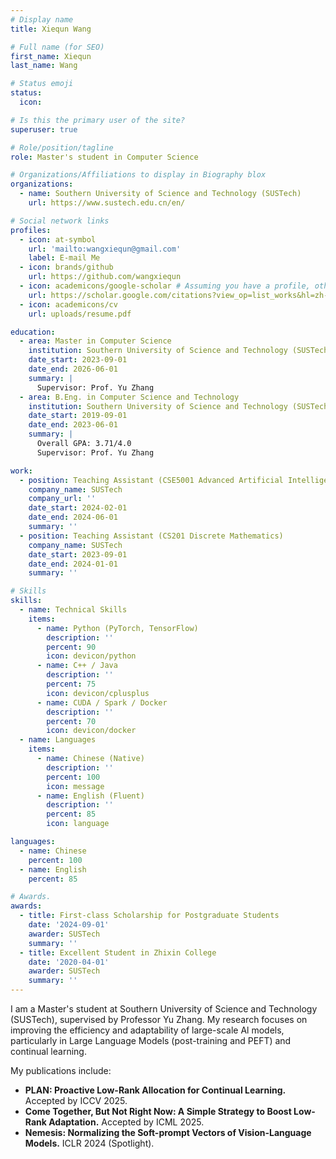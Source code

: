 ```yaml
---
# Display name
title: Xiequn Wang

# Full name (for SEO)
first_name: Xiequn
last_name: Wang

# Status emoji
status:
  icon: 

# Is this the primary user of the site?
superuser: true

# Role/position/tagline
role: Master's student in Computer Science

# Organizations/Affiliations to display in Biography blox
organizations:
  - name: Southern University of Science and Technology (SUSTech)
    url: https://www.sustech.edu.cn/en/

# Social network links
profiles:
  - icon: at-symbol
    url: 'mailto:wangxiequn@gmail.com'
    label: E-mail Me
  - icon: brands/github
    url: https://github.com/wangxiequn
  - icon: academicons/google-scholar # Assuming you have a profile, otherwise remove
    url: https://scholar.google.com/citations?view_op=list_works&hl=zh-CN&user=hzPgxIAAAAAJ
  - icon: academicons/cv
    url: uploads/resume.pdf

education:
  - area: Master in Computer Science
    institution: Southern University of Science and Technology (SUSTech)
    date_start: 2023-09-01
    date_end: 2026-06-01
    summary: |
      Supervisor: Prof. Yu Zhang 
  - area: B.Eng. in Computer Science and Technology
    institution: Southern University of Science and Technology (SUSTech)
    date_start: 2019-09-01
    date_end: 2023-06-01
    summary: |
      Overall GPA: 3.71/4.0 
      Supervisor: Prof. Yu Zhang 

work:
  - position: Teaching Assistant (CSE5001 Advanced Artificial Intelligence)
    company_name: SUSTech
    company_url: ''
    date_start: 2024-02-01
    date_end: 2024-06-01
    summary: ''
  - position: Teaching Assistant (CS201 Discrete Mathematics)
    company_name: SUSTech
    date_start: 2023-09-01
    date_end: 2024-01-01
    summary: ''

# Skills
skills:
  - name: Technical Skills
    items:
      - name: Python (PyTorch, TensorFlow)
        description: ''
        percent: 90
        icon: devicon/python
      - name: C++ / Java
        description: ''
        percent: 75
        icon: devicon/cplusplus
      - name: CUDA / Spark / Docker
        description: ''
        percent: 70
        icon: devicon/docker
  - name: Languages
    items:
      - name: Chinese (Native)
        description: ''
        percent: 100
        icon: message
      - name: English (Fluent)
        description: ''
        percent: 85
        icon: language

languages:
  - name: Chinese
    percent: 100
  - name: English
    percent: 85

# Awards.
awards:
  - title: First-class Scholarship for Postgraduate Students
    date: '2024-09-01'
    awarder: SUSTech
    summary: ''
  - title: Excellent Student in Zhixin College
    date: '2020-04-01'
    awarder: SUSTech
    summary: ''
---
```


I am a Master's student at Southern University of Science and Technology (SUSTech), supervised by Professor Yu Zhang. My research focuses on improving the efficiency and adaptability of large-scale Al models, particularly in Large Language Models (post-training and PEFT) and continual learning.

My publications include:

- **PLAN: Proactive Low-Rank Allocation for Continual Learning.** Accepted by ICCV 2025.
- **Come Together, But Not Right Now: A Simple Strategy to Boost Low-Rank Adaptation.** Accepted by ICML 2025.
- **Nemesis: Normalizing the Soft-prompt Vectors of Vision-Language Models.** ICLR 2024 (Spotlight).
